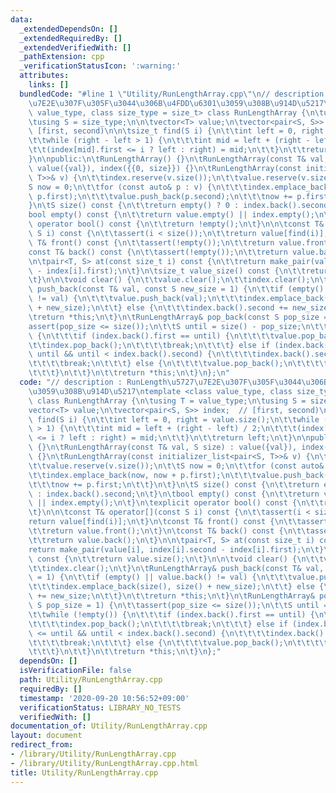 ```yaml
---
data:
  _extendedDependsOn: []
  _extendedRequiredBy: []
  _extendedVerifiedWith: []
  _pathExtension: cpp
  _verificationStatusIcon: ':warning:'
  attributes:
    links: []
  bundledCode: "#line 1 \"Utility/RunLengthArray.cpp\"\n// description : RunLength\u5727\
    \u7E2E\u307F\u305F\u3044\u306B\u4FDD\u6301\u3059\u308B\u914D\u5217\ntemplate <class\
    \ value_type, class size_type = size_t> class RunLengthArray {\n\tusing T = value_type;\n\
    \tusing S = size_type;\n\n\tvector<T> value;\n\tvector<pair<S, S>> index;  //\
    \ [first, second)\n\n\tsize_t find(S i) {\n\t\tint left = 0, right = value.size();\n\
    \t\twhile (right - left > 1) {\n\t\t\tint mid = left + (right - left) / 2;\n\t\
    \t\t(index[mid].first <= i ? left : right) = mid;\n\t\t}\n\t\treturn left;\n\t\
    }\n\npublic:\n\tRunLengthArray() {}\n\tRunLengthArray(const T& val, S size) :\
    \ value({val}), index({{0, size}}) {}\n\tRunLengthArray(const initializer_list<pair<S,\
    \ T>>& v) {\n\t\tindex.reserve(v.size());\n\t\tvalue.reserve(v.size());\n\t\t\
    S now = 0;\n\t\tfor (const auto& p : v) {\n\t\t\tindex.emplace_back(now, now +\
    \ p.first);\n\t\t\tvalue.push_back(p.second);\n\t\t\tnow += p.first;\n\t\t}\n\t\
    }\n\tS size() const {\n\t\treturn empty() ? 0 : index.back().second;\n\t}\n\t\
    bool empty() const {\n\t\treturn value.empty() || index.empty();\n\t}\n\texplicit\
    \ operator bool() const {\n\t\treturn !empty();\n\t}\n\n\tconst T& operator[](const\
    \ S i) const {\n\t\tassert(i < size());\n\t\treturn value[find(i)];\n\t}\n\tconst\
    \ T& front() const {\n\t\tassert(!empty());\n\t\treturn value.front();\n\t}\n\t\
    const T& back() const {\n\t\tassert(!empty());\n\t\treturn value.back();\n\t}\n\
    \n\tpair<T, S> at(const size_t i) const {\n\t\treturn make_pair(value[i], index[i].second\
    \ - index[i].first);\n\t}\n\tsize_t value_size() const {\n\t\treturn value.size();\n\
    \t}\n\n\tvoid clear() {\n\t\tvalue.clear();\n\t\tindex.clear();\n\t}\n\tRunLengthArray&\
    \ push_back(const T& val, const S new_size = 1) {\n\t\tif (empty() || value.back()\
    \ != val) {\n\t\t\tvalue.push_back(val);\n\t\t\tindex.emplace_back(size(), size()\
    \ + new_size);\n\t\t} else {\n\t\t\tindex.back().second += new_size;\n\t\t}\n\t\
    \treturn *this;\n\t}\n\tRunLengthArray& pop_back(const S pop_size = 1) {\n\t\t\
    assert(pop_size <= size());\n\t\tS until = size() - pop_size;\n\t\twhile (!empty())\
    \ {\n\t\t\tif (index.back().first == until) {\n\t\t\t\tvalue.pop_back();\n\t\t\
    \t\tindex.pop_back();\n\t\t\t\tbreak;\n\t\t\t} else if (index.back().first <=\
    \ until && until < index.back().second) {\n\t\t\t\tindex.back().second = until;\n\
    \t\t\t\tbreak;\n\t\t\t} else {\n\t\t\t\tvalue.pop_back();\n\t\t\t\tindex.pop_back();\n\
    \t\t\t}\n\t\t}\n\t\treturn *this;\n\t}\n};\n"
  code: "// description : RunLength\u5727\u7E2E\u307F\u305F\u3044\u306B\u4FDD\u6301\
    \u3059\u308B\u914D\u5217\ntemplate <class value_type, class size_type = size_t>\
    \ class RunLengthArray {\n\tusing T = value_type;\n\tusing S = size_type;\n\n\t\
    vector<T> value;\n\tvector<pair<S, S>> index;  // [first, second)\n\n\tsize_t\
    \ find(S i) {\n\t\tint left = 0, right = value.size();\n\t\twhile (right - left\
    \ > 1) {\n\t\t\tint mid = left + (right - left) / 2;\n\t\t\t(index[mid].first\
    \ <= i ? left : right) = mid;\n\t\t}\n\t\treturn left;\n\t}\n\npublic:\n\tRunLengthArray()\
    \ {}\n\tRunLengthArray(const T& val, S size) : value({val}), index({{0, size}})\
    \ {}\n\tRunLengthArray(const initializer_list<pair<S, T>>& v) {\n\t\tindex.reserve(v.size());\n\
    \t\tvalue.reserve(v.size());\n\t\tS now = 0;\n\t\tfor (const auto& p : v) {\n\t\
    \t\tindex.emplace_back(now, now + p.first);\n\t\t\tvalue.push_back(p.second);\n\
    \t\t\tnow += p.first;\n\t\t}\n\t}\n\tS size() const {\n\t\treturn empty() ? 0\
    \ : index.back().second;\n\t}\n\tbool empty() const {\n\t\treturn value.empty()\
    \ || index.empty();\n\t}\n\texplicit operator bool() const {\n\t\treturn !empty();\n\
    \t}\n\n\tconst T& operator[](const S i) const {\n\t\tassert(i < size());\n\t\t\
    return value[find(i)];\n\t}\n\tconst T& front() const {\n\t\tassert(!empty());\n\
    \t\treturn value.front();\n\t}\n\tconst T& back() const {\n\t\tassert(!empty());\n\
    \t\treturn value.back();\n\t}\n\n\tpair<T, S> at(const size_t i) const {\n\t\t\
    return make_pair(value[i], index[i].second - index[i].first);\n\t}\n\tsize_t value_size()\
    \ const {\n\t\treturn value.size();\n\t}\n\n\tvoid clear() {\n\t\tvalue.clear();\n\
    \t\tindex.clear();\n\t}\n\tRunLengthArray& push_back(const T& val, const S new_size\
    \ = 1) {\n\t\tif (empty() || value.back() != val) {\n\t\t\tvalue.push_back(val);\n\
    \t\t\tindex.emplace_back(size(), size() + new_size);\n\t\t} else {\n\t\t\tindex.back().second\
    \ += new_size;\n\t\t}\n\t\treturn *this;\n\t}\n\tRunLengthArray& pop_back(const\
    \ S pop_size = 1) {\n\t\tassert(pop_size <= size());\n\t\tS until = size() - pop_size;\n\
    \t\twhile (!empty()) {\n\t\t\tif (index.back().first == until) {\n\t\t\t\tvalue.pop_back();\n\
    \t\t\t\tindex.pop_back();\n\t\t\t\tbreak;\n\t\t\t} else if (index.back().first\
    \ <= until && until < index.back().second) {\n\t\t\t\tindex.back().second = until;\n\
    \t\t\t\tbreak;\n\t\t\t} else {\n\t\t\t\tvalue.pop_back();\n\t\t\t\tindex.pop_back();\n\
    \t\t\t}\n\t\t}\n\t\treturn *this;\n\t}\n};"
  dependsOn: []
  isVerificationFile: false
  path: Utility/RunLengthArray.cpp
  requiredBy: []
  timestamp: '2020-09-20 10:56:52+09:00'
  verificationStatus: LIBRARY_NO_TESTS
  verifiedWith: []
documentation_of: Utility/RunLengthArray.cpp
layout: document
redirect_from:
- /library/Utility/RunLengthArray.cpp
- /library/Utility/RunLengthArray.cpp.html
title: Utility/RunLengthArray.cpp
---
```

